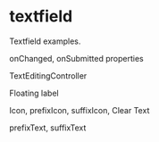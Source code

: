 # textfield

Textfield examples.

onChanged, onSubmitted properties

TextEditingController

Floating label

Icon, prefixIcon, suffixIcon, Clear Text

prefixText, suffixText


